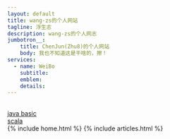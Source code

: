 ```yaml
---
layout: default
title: wang-zs的个人网站
tagline: 浮生志
description: wang-zs的个人网志
jumbotron__:
    title: ChenJun(Zhu8)的个人网站
    body: 我也不知道这是干啥的，擦！
services: 
  - name: WeiBo
    subtitle: 
    emblem: 
    details: 
---
```

<!-- Nav tabs -->
<br>
<a href="/java/basic/index.html">java basic</a>
<br>
<a href="/java/scala/index.html">scala</a><br>
{% include home.html %}
{% include articles.html %}
